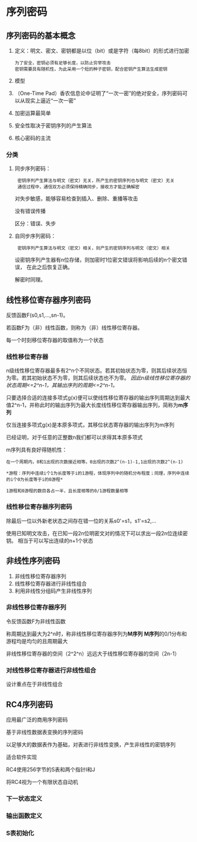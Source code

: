 # 序列密码
## 序列密码的基本概念
1. 定义：明文、密文、密钥都是以位（bit）或是字符（每8bit）的形式进行加密
        
       为了安全，密钥必须有足够长度，以防止穷举攻击
       密钥需要具有随机性，为此采用一个短的种子密钥，配合密钥产生算法生成密钥
2. 模型 

3. （One-Time Pad）香农信息论中证明了“一次一密”的绝对安全，序列密码可以从现实上逼近“一次一密”

4. 加密运算最简单

5. 安全性取决于密钥序列的产生算法

6. 核心密码的主流

### 分类
1. 同步序列密码：
        
        密钥序列产生算法与明文（密文）无关，所产生的密钥序列也与明文（密文）无关
        通信过程中，通信双方必须保持精确同步，接收方才能正确解密
    对失步敏感，能够容易检查到插入、删除、重播等攻击
    
    没有错误传播
    
    区分：错误、失步
2. 自同步序列密码：

        密钥序列产生算法与明文（密文）相关，则产生的密钥序列与明文（密文）相关
   设密钥序列产生器有n位存储，则加密时1位密文错误将影响后续的n个密文错误， 在此之后恢复正确。

   解密时同理。


## 线性移位寄存器序列密码
反馈函数F(s0,s1,...,sn-1)。

若函数F为（非）线性函数，则称为（非）线性移位寄存器。


每一个时刻移位寄存器的取值称为一个状态
### 线性移位寄存器
n级线性移位寄存器最多有2^n个不同状态。若其初始状态为零，则其后续状态恒为零。若其初始状态不为零，则其后续状态也不为零。
*因此n级线性移位寄存器的状态周期<=2^n-1，其输出序列的周期<=2^n-1。*

只要选择合适的连接多项式g(x)便可以使线性移位寄存器的输出序列周期达到最大值2^n-1，并称此时的输出序列为最大长度线性移位寄存器输出序列，简称为**m序列**

仅当连接多项式g(x)是本原多项式，其移位状态寄存器的输出序列为m序列

已经证明，对于任意的正整数n我们都可以求得其本原多项式
 
m序列具有良好得随机性：

    在一个周期内，0和1出现的次数接近相等。0出现的次数2^(n-1)-1,1出现的次数2^(n-1)
 
    *游程：序列中连续i个1为长度等于i的1游程，体现序列中的随机分布程度；同理，序列中连续的i个0为长度等于i的0游程*
    
    1游程和0游程的数目各占一半，且长度相等的0/1游程数量相等
    
### 线性移位寄存器序列密码
除最后一位以外新老状态之间存在错一位的关系s0'=s1，s1'=s2,...
    
使用已知明文攻击，在已知一段2n位明密文对的情况下可以求出一段2n位连续密钥。
相当于可以写出连续的n+1个状态


## 非线性序列密码
1. 非线性移位寄存器序列
2. 线性移位寄存器进行非线性组合
3. 利用非线性分组码产生非线性序列

### 非线性移位寄存器序列
令反馈函数F为非线性函数

称周期达到最大为2^n时，称非线性移位寄存器序列为**M序列**
**M序列**的0/1分布和游程均是均匀的且周期最大

非线性移位寄存器的空间（2^2^n）远远大于线性移位寄存器的空间（2n-1）

### 对线性移位寄存器进行非线性组合
设计重点在于非线性组合

## RC4序列密码
应用最广泛的商用序列密码

基于非线性数据表变换的序列密码

以足够大的数据表作为基础，对表进行非线性变换，产生非线性的密钥序列

适合软件实现

RC4使用256字节的S表和两个指针I和J

将RC4视为一个有限状态自动机

### 下一状态定义
### 输出函数定义
### S表初始化


